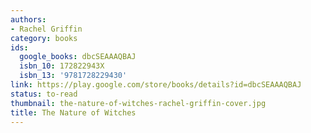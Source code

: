 ```yaml
---
authors:
- Rachel Griffin
category: books
ids:
  google_books: dbcSEAAAQBAJ
  isbn_10: 172822943X
  isbn_13: '9781728229430'
link: https://play.google.com/store/books/details?id=dbcSEAAAQBAJ
status: to-read
thumbnail: the-nature-of-witches-rachel-griffin-cover.jpg
title: The Nature of Witches
---
```

